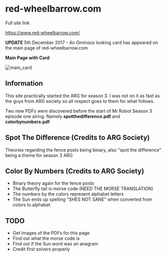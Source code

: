 red-wheelbarrow.com
===================

Full site link

https://www.red-wheelbarrow.com/


**UPDATE** 5th December 2017 - An Ominous looking card has appeared on the main page of red-wheelbarrow.com

**Main Page with Card**

![main_card]()

Information
-----------

This site practically started the ARG for season 3. I was not on it as fast as the guys from ARG society so all respect goes to them for what follows. 

Two new PDFs were discovered before the start of Mr Robot Season 3 episode one airing. Namely **spotthedifference.pdf** and **colorbynumbers.pdf**


Spot The Difference (Credits to ARG Society)
-------------------

Theories regarding the fence posts being binary, also "spot the difference" being a theme for season 3 ARG


Color By Numbers (Credits to ARG Society)
----------------

- Binary theory again for the fence posts
- The Butterfly tail is morse code (NEED THE MORSE TRANSLATION)
- The numbers by the colors represent alphabet letters
- The Sun ends up spelling "SHES NOT SANE" when converted from colors to alphabet


TODO
----
- Get Images of the PDFs for this page
- Find out what the morse code is
- Find out if the Sun word was an anagram
- Credit first solvers properly

